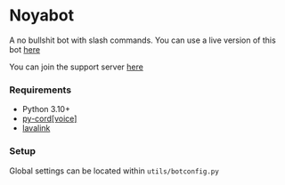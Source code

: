 # Noyabot
A no bullshit bot with slash commands. You can use a live version of this bot [here](https://discord.com/oauth2/authorize?scope=bot+applications.commands&client_id=912240700865806378)

You can join the support server [here](https://discord.gg/2Jb5M9wwsN)

### Requirements
- Python 3.10+
- [py-cord[voice]](https://github.com/Pycord-Development/pycord)
- [lavalink](https://github.com/Devoxin/Lavalink.py)

### Setup
Global settings can be located within `utils/botconfig.py`
